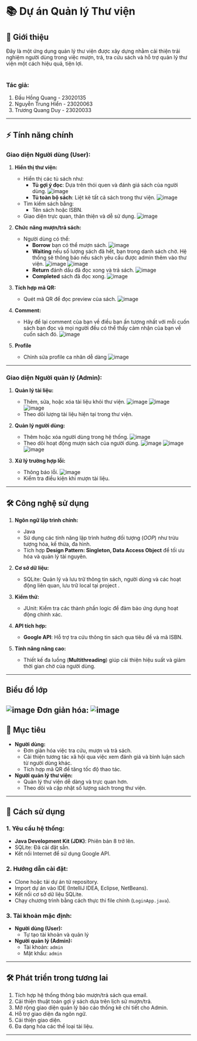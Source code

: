 # 📚 Dự án Quản lý Thư viện

## 📝 Giới thiệu
Đây là một ứng dụng quản lý thư viện được xây dựng nhằm cải thiện trải nghiệm người dùng trong việc mượn, trả, tra cứu sách và hỗ trợ quản lý thư viện một cách hiệu quả, tiện lợi.
<br><br>
### Tác giả:
1. Đầu Hồng Quang - 23020135
2. Nguyễn Trung Hiển - 23020063
3. Trương Quang Duy - 23020033
---
## ⚡ Tính năng chính

### **Giao diện Người dùng (User):**
1. **Hiển thị thư viện:**
   - Hiển thị các tủ sách như:
     - **Tủ gợi ý đọc**: Dựa trên thói quen và đánh giá sách của người dùng.
     ![image](/src/main/resources/images/UserRecommendationView.png)
     - **Tủ toàn bộ sách**: Liệt kê tất cả sách trong thư viện.
     ![image](/src/main/resources/images/UserDashBoardView.png)
   - Tìm kiếm sách bằng: 
     - Tên sách hoặc ISBN.
   - Giao diện trực quan, thân thiện và dễ sử dụng.
     ![image](/src/main/resources/images/UserBookView.png)

2. **Chức năng mượn/trả sách:**
   - Người dùng có thể:
     - **Borrow** bạn có thể mượn sách.
     ![image](/src/main/resources/images/BorrowSuccess.png)
     - **Waiting** nếu số lượng sách đã hết, bạn trong danh sách chờ. Hệ thống sẽ thông báo nếu sách yêu cầu được admin thêm vào thư viện.
     ![image](/src/main/resources/images/WaitingState.png)
     ![image](/src/main/resources/images/WaitingState2.png)
     - **Return** đánh dấu đã đọc xong và trả sách.
     ![image](/src/main/resources/images/ReturnSuccess.png)
     - **Completed** sách đã đọc xong.
     ![image](/src/main/resources/images/Completed.png)

3. **Tích hợp mã QR:**
   - Quét mã QR để đọc preview của sách.
     ![image](/src/main/resources/images/BookQRCode.png)
     
4. **Comment:**
   - Hãy để lại comment của bạn về điều bạn ấn tượng nhất với mỗi cuốn sách bạn đọc và mọi người đều có thể thấy cảm nhận của bạn về cuốn sách đó.
   ![image](/src/main/resources/images/AddComment.png)
5. **Profile**
    - Chỉnh sửa profile ca nhân dễ dàng
   ![image](/src/main/resources/images/UserProfileChange02.png)
---

### **Giao diện Người quản lý (Admin):**
1. **Quản lý tài liệu:**
   - Thêm, sửa, hoặc xóa tài liệu khỏi thư viện.
     ![image](/src/main/resources/images/AdminFindBook.png)
     ![image](/src/main/resources/images/AdminAddSucess.png)
     ![image](/src/main/resources/images/AddAPI.png)
   - Theo dõi lượng tài liệu hiện tại trong thư viện.

2. **Quản lý người dùng:**
   - Thêm hoặc xóa người dùng trong hệ thống.
     ![image](/src/main/resources/images/AddUser.png)
   - Theo dõi hoạt động mượn sách của người dùng.
     ![image](/src/main/resources/images/RemoveUser.png)
     ![image](/src/main/resources/images/AddSucces.jpg)
     ![image](/src/main/resources/images/AddError.png)
     
3. **Xử lý trường hợp lỗi:**
   - Thông báo lỗi.
     ![image](/src/main/resources/images/RemoveError.png)
   - Kiểm tra điều kiện khi mượn tài liệu.

---

## 🛠️ Công nghệ sử dụng

1. **Ngôn ngữ lập trình chính:**  
   - Java  
   - Sử dụng các tính năng lập trình hướng đối tượng (*OOP*) như trừu tượng hóa, kế thừa, đa hình.  
   - Tích hợp **Design Pattern: Singleton, Data Access Object** để tối ưu hóa và quản lý tài nguyên.

2. **Cơ sở dữ liệu:**  
   - SQLite: Quản lý và lưu trữ thông tin sách, người dùng và các hoạt động liên quan, lưu trữ local tại project .

3. **Kiểm thử:**  
   - JUnit: Kiểm tra các thành phần logic để đảm bảo ứng dụng hoạt động chính xác.

4. **API tích hợp:**  
   - **Google API**: Hỗ trợ tra cứu thông tin sách qua tiêu đề và mã ISBN.

5. **Tính năng nâng cao:**
   - Thiết kế đa luồng (**Multithreading**) giúp cải thiện hiệu suất và giảm thời gian chờ của người dùng.
---
## Biểu đồ lớp
![image](/src/main/resources/images/classdiagram.png)
Đơn giản hóa:
![image](/src/main/resources/images/meme.jpg)
---
## 🎯 Mục tiêu
- **Người dùng:**
  - Đơn giản hóa việc tra cứu, mượn và trả sách.
  - Cải thiện tương tác xã hội qua việc xem đánh giá và bình luận sách từ người dùng khác.
  - Tích hợp mã QR để tăng tốc độ thao tác.
- **Người quản lý thư viện:**
  - Quản lý thư viện dễ dàng và trực quan hơn.
  - Theo dõi và cập nhật số lượng sách trong thư viện.

---

## 🚀 Cách sử dụng

### 1. **Yêu cầu hệ thống:**
   - **Java Development Kit (JDK)**: Phiên bản 8 trở lên.
   - SQLite: Đã cài đặt sẵn.
   - Kết nối Internet để sử dụng Google API.

### 2. **Hướng dẫn cài đặt:**
   - Clone hoặc tải dự án từ repository.
   - Import dự án vào IDE (IntelliJ IDEA, Eclipse, NetBeans).
   - Kết nối cơ sở dữ liệu SQLite.
   - Chạy chương trình bằng cách thực thi file chính (`LoginApp.java`).

### 3. **Tài khoản mặc định:**
   - **Người dùng (User):**
     - Tự tạo tài khoản và quản lý
   - **Người quản lý (Admin):**
     - Tài khoản: `admin`
     - Mật khẩu: `admin`

---

## 🛠️ Phát triển trong tương lai
1. Tích hợp hệ thống thông báo mượn/trả sách qua email.
2. Cải thiện thuật toán gợi ý sách dựa trên lịch sử mượn/trả.
3. Mở rộng giao diện quản lý báo cáo thống kê chi tiết cho Admin.
4. Hỗ trợ giao diện đa ngôn ngữ.
5. Cải thiện giao diện.
6. Đa dạng hóa các thể loại tài liệu.
---
